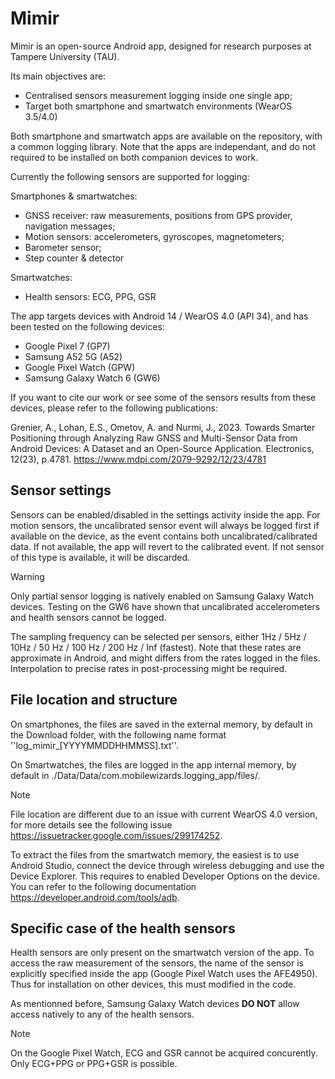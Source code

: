 # Mimir

Mimir is an open-source Android app, designed for research purposes at Tampere University (TAU). 

Its main objectives are: 
  - Centralised sensors measurement logging inside one single app; 
  - Target both smartphone and smartwatch environments (WearOS 3.5/4.0)

Both smartphone and smartwatch apps are available on the repository, with a common logging library. Note that the apps are independant, and do not required to be installed on both companion devices to work. 

Currently the following sensors are supported for logging:

Smartphones & smartwatches:
- GNSS receiver: raw measurements, positions from GPS provider, navigation messages;
- Motion sensors: accelerometers, gyroscopes, magnetometers;
- Barometer sensor;
- Step counter & detector

Smartwatches:
- Health sensors: ECG, PPG, GSR 

The app targets devices with Android 14 / WearOS 4.0 (API 34), and has been tested on the following devices: 
- Google Pixel 7 (GP7)
- Samsung A52 5G (A52)
- Google Pixel Watch (GPW)
- Samsung Galaxy Watch 6 (GW6)

If you want to cite our work or see some of the sensors results from these devices, please refer to the following publications:

Grenier, A., Lohan, E.S., Ometov, A. and Nurmi, J., 2023. Towards Smarter Positioning through Analyzing Raw GNSS and Multi-Sensor Data from Android Devices: A Dataset and an Open-Source Application. Electronics, 12(23), p.4781. https://www.mdpi.com/2079-9292/12/23/4781 

## Sensor settings

Sensors can be enabled/disabled in the settings activity inside the app. For motion sensors, the uncalibrated sensor event will always be logged first if available on the device, as the event contains both uncalibrated/calibrated data. If not available, the app will revert to the calibrated event. If not sensor of this type is available, it will be discarded.

> [!WARNING]
> Only partial sensor logging is natively enabled on Samsung Galaxy Watch devices. Testing on the GW6 have shown that uncalibrated accelerometers and health sensors cannot be logged.

The sampling frequency can be selected per sensors, either 1Hz / 5Hz / 10Hz / 50 Hz / 100 Hz / 200 Hz / Inf (fastest). Note that these rates are approximate in Android, and might differs from the rates logged in the files. Interpolation to precise rates in post-processing might be required. 

## File location and structure

On smartphones, the files are saved in the external memory, by default in the Download folder, with the following name format ''log_mimir_[YYYYMMDDHHMMSS].txt''.

On Smartwatches, the files are logged in the app internal memory, by default in ./Data/Data/com.mobilewizards.logging_app/files/. 

> [!NOTE]
> File location are different due to an issue with current WearOS 4.0 version, for more details see the following issue https://issuetracker.google.com/issues/299174252. 

To extract the files from the smartwatch memory, the easiest is to use Android Studio, connect the device through wireless debugging and use the Device Explorer. This requires to enabled Developer Options on the device. You can refer to the following documentation https://developer.android.com/tools/adb.

## Specific case of the health sensors

Health sensors are only present on the smartwatch version of the app. To access the raw measurement of the sensors, the name of the sensor is explicitly specified inside the app (Google Pixel Watch uses the AFE4950). Thus for installation on other devices, this must modified in the code. 

As mentionned before, Samsung Galaxy Watch devices **DO NOT** allow access natively to any of the health sensors. 

> [!NOTE]
> On the Google Pixel Watch, ECG and GSR cannot be acquired concurently. Only ECG+PPG or PPG+GSR is possible.